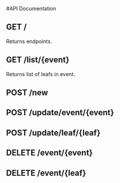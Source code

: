 #API Documentation

## GET /
Returns endpoints.

## GET /list/{event}
Returns list of leafs in event.

## POST /new

## POST /update/event/{event}

## POST /update/leaf/{leaf}

## DELETE /event/{event}

## DELETE /event/{leaf}